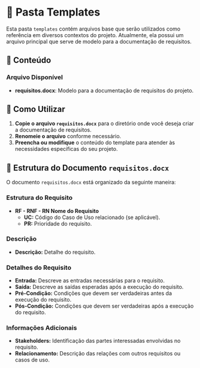 # 📁 Pasta Templates

Esta pasta `templates` contém arquivos base que serão utilizados como referência em diversos contextos do projeto. Atualmente, ela possui um arquivo principal que serve de modelo para a documentação de requisitos.

## 📄 Conteúdo

### Arquivo Disponível

- **requisitos.docx**: Modelo para a documentação de requisitos do projeto.

## 📝 Como Utilizar

1. **Copie o arquivo `requisitos.docx`** para o diretório onde você deseja criar a documentação de requisitos.
2. **Renomeie o arquivo** conforme necessário.
3. **Preencha ou modifique** o conteúdo do template para atender às necessidades específicas do seu projeto.

## 📑 Estrutura do Documento `requisitos.docx`

O documento `requisitos.docx` está organizado da seguinte maneira:

### Estrutura do Requisito

- **RF - RNF - RN Nome do Requisito**
    - **UC:** Código do Caso de Uso relacionado (se aplicável).
    - **PR:** Prioridade do requisito.

### Descrição

- **Descrição:** Detalhe do requisito.

### Detalhes do Requisito

- **Entrada:** Descreve as entradas necessárias para o requisito.
- **Saída:** Descreve as saídas esperadas após a execução do requisito.
- **Pré-Condição:** Condições que devem ser verdadeiras antes da execução do requisito.
- **Pós-Condição:** Condições que devem ser verdadeiras após a execução do requisito.

### Informações Adicionais

- **Stakeholders:** Identificação das partes interessadas envolvidas no requisito.
- **Relacionamento:** Descrição das relações com outros requisitos ou casos de uso.



